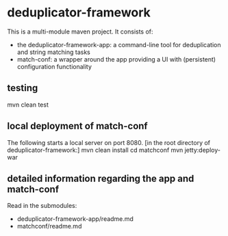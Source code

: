 # deduplicator-framework

This is a multi-module maven project. It consists of:

* the deduplicator-framework-app: a command-line tool for deduplication and string matching tasks
* match-conf: a wrapper around the app providing a UI with (persistent) configuration functionality

## testing
mvn clean test

## local deployment of match-conf
The following starts a local server on port 8080.
[in the root directory of deduplicator-framework:] mvn clean install
cd matchconf
mvn jetty:deploy-war

## detailed information regarding the app and match-conf
Read in the submodules:
- deduplicator-framework-app/readme.md
- matchconf/readme.md
